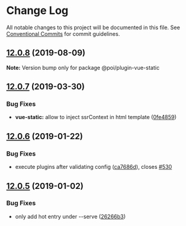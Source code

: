 # Change Log

All notable changes to this project will be documented in this file.
See [Conventional Commits](https://conventionalcommits.org) for commit guidelines.

## [12.0.8](https://github.com/egoist/poi/compare/@poi/plugin-vue-static@12.0.7...@poi/plugin-vue-static@12.0.8) (2019-08-09)

**Note:** Version bump only for package @poi/plugin-vue-static

## [12.0.7](https://github.com/egoist/poi/compare/@poi/plugin-vue-static@12.0.6...@poi/plugin-vue-static@12.0.7) (2019-03-30)

### Bug Fixes

- **vue-static:** allow to inject ssrContext in html template ([0fe4859](https://github.com/egoist/poi/commit/0fe4859))

## [12.0.6](https://github.com/egoist/poi/compare/@poi/plugin-vue-static@12.0.5...@poi/plugin-vue-static@12.0.6) (2019-01-22)

### Bug Fixes

- execute plugins after validating config ([ca7686d](https://github.com/egoist/poi/commit/ca7686d)), closes [#530](https://github.com/egoist/poi/issues/530)

## [12.0.5](https://github.com/egoist/poi/compare/@poi/plugin-vue-static@12.0.4...@poi/plugin-vue-static@12.0.5) (2019-01-02)

### Bug Fixes

- only add hot entry under --serve ([26266b3](https://github.com/egoist/poi/commit/26266b3))
